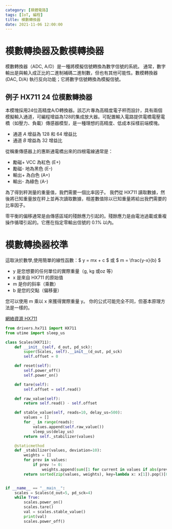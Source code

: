 ```yaml
---
category: [積體電路]
tags: [IoT, 編程]
title: 模數轉換器
date: 2021-11-06 12:00:00
---
```


# 模數轉換器及數模轉換器

模數轉換器（ADC, A/D）是一種將模擬信號轉換為數字信號的系統。 通常，數字輸出是與輸入成正比的二進制補碼二進制數，但也有其他可能性。數模轉換器 (DAC, D/A) 執行反向功能；它將數字信號轉換為模擬信號。

## 例子 HX711 24 位模數轉換器

本模塊採用24位高精度A/D轉換器。該芯片專為高精度電子秤而設計，具有兩個模擬輸入通道，可編程增益為128的集成放大器。可配置輸入電路提供電橋電壓電橋（如壓力、負載）傳感器模型，是一種理想的高精度、低成本採樣前端模塊。

 - 通道 *A* 增益為 128 和 64 增益比
 - 通道 *B* 增益為 32 增益比
 
從稱重傳感器上的惠斯通電橋出來的四根電線通常是：

 - 勵磁+ VCC 為紅色 (E+)
 - 勵磁- 地為黑色 (E-)
 - 輸出+ 為白色 (A+)
 - 輸出- 為綠色 (A-)
 
為了得到秤測量的重量值，我們需要一個比率因子。 我們從 HX711 讀取數據，然後將已知重量放在秤上並再次讀取數據，相差數值除以已知重量將給出我們需要的比率因子。
 
零平衡的偏移通常是由傳感區域的殘餘應力引起的。殘餘應力是由電池過載或重複操作循環引起的。它應在指定零輸出信號的 0.1% 以內。

# 模數轉換器校準

這取決於數學,使用簡單的線性函數：$ y = mx + c $ 或 $ m = \frac{y-x}{b} $

 - y 是您想要的任何單位的實際重量（g, kg 或oz 等）
 - x 是來自 HX711 的原始值
 - m 是你的斜率（乘數）
 - b 是您的交點（偏移量）

您可以使用 m 乘以 x 來獲得實際重量 y。 你的公式可能完全不同，但基本原理方法是一樣的。
 
  [網絡資源 HX711](https://github.com/SergeyPiskunov/micropython-hx711)


```python
from drivers.hx711 import HX711
from utime import sleep_us

class Scales(HX711):
    def __init__(self, d_out, pd_sck):
        super(Scales, self).__init__(d_out, pd_sck)
        self.offset = 0

    def reset(self):
        self.power_off()
        self.power_on()

    def tare(self):
        self.offset = self.read()

    def raw_value(self):
        return self.read() - self.offset

    def stable_value(self, reads=10, delay_us=500):
        values = []
        for _ in range(reads):
            values.append(self.raw_value())
            sleep_us(delay_us)
        return self._stabilizer(values)

    @staticmethod
    def _stabilizer(values, deviation=10):
        weights = []
        for prev in values:
            if prev != 0:
                weights.append(sum([1 for current in values if abs(prev - current) / (prev / 100) <= deviation]))
        return sorted(zip(values, weights), key=lambda x: x[1]).pop()[0]


if __name__ == "__main__":
    scales = Scales(d_out=5, pd_sck=4)
    while True:
        scales.power_on()
        scales.tare()
        val = scales.stable_value()
        print(val)
        scales.power_off()

```